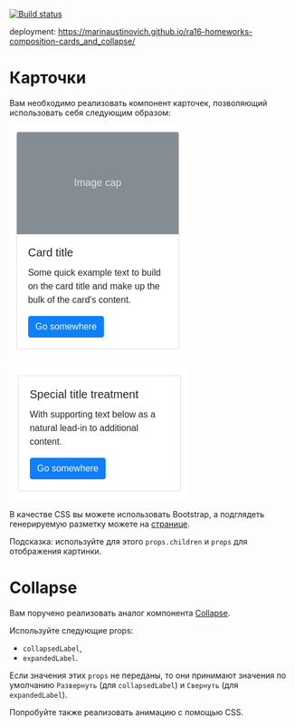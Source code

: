 
[![Build status](https://ci.appveyor.com/api/projects/status/drfceu9f3s5gcblp/branch/main?svg=true)](https://ci.appveyor.com/project/marinaustinovich/ra16-homeworks-composition-cards-and-collapse/branch/main)

deployment: https://marinaustinovich.github.io/ra16-homeworks-composition-cards_and_collapse/


Карточки
===

Вам необходимо реализовать компонент карточек, позволяющий использовать себя следующим образом:

![](./public/card1.png)

![](./public/card2.png)

В качестве CSS вы можете использовать Bootstrap, а подглядеть генерируемую разметку можете на [странице](https://getbootstrap.com/docs/4.3/components/card/).

Подсказка: используйте для этого `props.children` и `props` для отображения картинки.

# Collapse

Вам поручено реализовать аналог компонента [Collapse](https://getbootstrap.com/docs/5.0/components/collapse/#example).

Используйте следующие props:

- `collapsedLabel`,
- `expandedLabel`.

Если значения этих `props` не переданы, то они принимают значения по умолчанию `Развернуть` (для `collapsedLabel`) и `Свернуть` (для `expandedLabel`).

Попробуйте также реализовать анимацию с помощью CSS.
